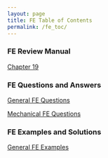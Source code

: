 ```yaml
---
layout: page
title: FE Table of Contents
permalink: /fe_toc/
---
```


### FE Review Manual

<a href="/fe_ch19_review/">Chapter 19</a>

### FE Questions and Answers

<a href="/general_fe_questions/">General FE Questions</a>

<a href="/mechanical_fe_questions/">Mechanical FE Questions</a>

### FE Examples and Solutions

<a href="/general_fe_examples/">General FE Examples</a>
